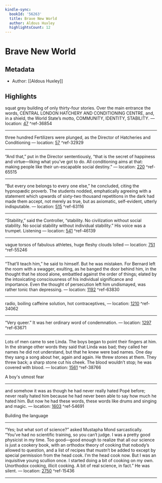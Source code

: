 ```yaml
---
kindle-sync:
  bookId: '56263'
  title: Brave New World
  author: Aldous Huxley
  highlightsCount: 12
---
```

# Brave New World
## Metadata
* Author: [[Aldous Huxley]]

## Highlights
squat grey building of only thirty-four stories. Over the main entrance the words, CENTRAL LONDON HATCHERY AND CONDITIONING CENTRE, and, in a shield, the World State’s motto, COMMUNITY, IDENTITY, STABILITY. — location: [47]() ^ref-36854

---
three hundred Fertilizers were plunged, as the Director of Hatcheries and Conditioning — location: [57]() ^ref-32929

---
“And that,” put in the Director sententiously, “that is the secret of happiness and virtue—liking what you’ve got to do. All conditioning aims at that: making people like their un-escapable social destiny.” — location: [220]() ^ref-65515

---
“But every one belongs to every one else,” he concluded, citing the hypnopædic proverb. The students nodded, emphatically agreeing with a statement which upwards of sixty-two thousand repetitions in the dark had made them accept, not merely as true, but as axiomatic, self-evident, utterly indisputable. — location: [515]() ^ref-63116

---
“Stability,” said the Controller, “stability. No civilization without social stability. No social stability without individual stability.” His voice was a trumpet. Listening — location: [541]() ^ref-46139

---
vague torsos of fabulous athletes, huge fleshy clouds lolled — location: [751]() ^ref-55246

---
“That’ll teach him,” he said to himself. But he was mistaken. For Bernard left the room with a swagger, exulting, as he banged the door behind him, in the thought that he stood alone, embattled against the order of things; elated by the intoxicating consciousness of his individual significance and importance. Even the thought of persecution left him undismayed, was rather tonic than depressing. — location: [1192]() ^ref-63830

---
radio, boiling caffeine solution, hot contraceptives, — location: [1210]() ^ref-34062

---
“Very queer.” It was her ordinary word of condemnation. — location: [1297]() ^ref-63671

---
Lots of men came to see Linda. The boys began to point their fingers at him. In the strange other words they said that Linda was bad; they called her names he did not understand, but that he knew were bad names. One day they sang a song about her, again and again. He threw stones at them. They threw back; a sharp stone cut his cheek. The blood wouldn’t stop; he was covered with blood. — location: [1561]() ^ref-38766

A boy's utmost fear

---
and somehow it was as though he had never really hated Popé before; never really hated him because he had never been able to say how much he hated him. But now he had these words, these words like drums and singing and magic. — location: [1603]() ^ref-54691

Building the language

---
“Yes; but what sort of science?” asked Mustapha Mond sarcastically. “You’ve had no scientific training, so you can’t judge. I was a pretty good physicist in my time. Too good—good enough to realize that all our science is just a cookery book, with an orthodox theory of cooking that nobody’s allowed to question, and a list of recipes that mustn’t be added to except by special permission from the head cook. I’m the head cook now. But I was an inquisitive young scullion once. I started doing a bit of cooking on my own. Unorthodox cooking, illicit cooking. A bit of real science, in fact.” He was silent. — location: [2750]() ^ref-15436

---
